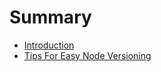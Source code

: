 # Summary

* [Introduction](README.md)
* [Tips For Easy Node Versioning](tips_for_easy_node_versioning.md)

